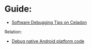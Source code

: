 # Guide:
- [Software Debugging Tips on Celadon](https://projectceladon.github.io/celadon-documentation/tutorials/software-debug-tips.html)

Relation:
- [Debug native Android platform code](https://source.android.com/docs/core/tests/debug)
